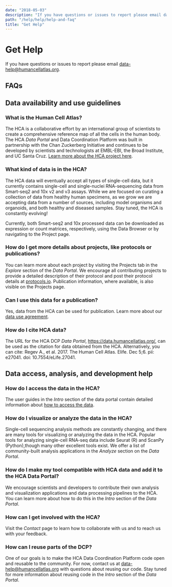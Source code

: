 ```yaml
---
date: "2018-05-03"
description: "If you have questions or issues to report please email data-help@humancellatlas.org."
path: "/help/help/help-and-faq"
title: "Get Help"
---
```


# Get Help

If you have questions or issues to report please email [data-help@humancellatlas.org](mailto:data-help@humancellatlas.org).

## FAQs

## Data availability and use guidelines

### What is the Human Cell Atlas?

The HCA is a collaborative effort by an international group of scientists to create a comprehensive reference map of all the cells in the human body. The HCA *Data Portal* and Data Coordination Platform was built in partnership with the Chan Zuckerberg Initiative and continues to be developed by scientists and technologists at EMBL-EBI, the Broad Institute, and UC Santa Cruz. [Learn more about the HCA project here](https://www.humancellatlas.org/). 

### What kind of data is in the HCA?

The HCA data will eventually accept all types of single-cell data, but it currently contains single-cell and single-nuclei RNA-sequencing data from Smart-seq2 and 10x v2 and v3 assays. While we are focused on curating a collection of data from healthy human specimens, as we grow we are accepting data from a number of sources, including model organisms and organoids, and both healthy and diseased samples. Stay tuned, the HCA is constantly evolving!

Currently, both Smart-seq2 and 10x processed data can be downloaded as expression or count matrices, respectively, using the Data Browser or by navigating to the Project page.

### How do I get more details about projects, like protocols or publications?

You can learn more about each project by visiting the Projects tab in the *Explore* section of the *Data Portal*. We encourage all contributing projects to provide a detailed description of their protocol and post their protocol details at [protocols.io](https://www.protocols.io/). Publication information, where available, is also visible on the Projects page.

### Can I use this data for a publication?

Yes, data from the HCA can be used for publication. Learn more about our [data use agreement](/about/data-use-agreement).

### How do I cite HCA data?

The URL for the HCA DCP *Data Portal*, https://data.humancellatlas.org/, can be used as the citation for data obtained from the HCA. Alternatively, you can cite: Regev A., et al. 2017. The Human Cell Atlas. Elife. Dec 5;6. pii: e27041. doi: 10.7554/eLife.27041.

## Data access, analysis, and development help

### How do I access the data in the HCA?

The user guides in the *Intro* section of the data portal contain detailed information about [how to access the data](/guides).

### How do I visualize or analyze the data in the HCA?

Single-cell sequencing analysis methods are constantly changing, and there are many tools for visualizing or analyzing the data in the HCA. Popular tools for analyzing single-cell RNA-seq data include Seurat (R) and ScanPy (Python),though many other excellent tools exist. We offer a list of community-built analysis applications in the *Analyze* section on the *Data Portal*.

### How do I make my tool compatible with HCA data and add it to the HCA Data Portal?

We encourage scientists and developers to contribute their own analysis and visualization applications and data processing pipelines to the HCA. You can learn more about how to do this in the *Intro* section of the *Data Portal*.

### How can I get involved with the HCA?

Visit the *Contact* page to learn how to collaborate with us and to reach us with your feedback. 

### How can I reuse parts of the DCP?

One of our goals is to make the HCA Data Coordination Platform code open and reusable to the community. For now, contact us at data-help@humancellatlas.org with questions about reusing our code. Stay tuned for more information about reusing code in the *Intro* section of the *Data Portal*.
